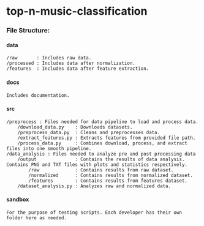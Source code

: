 # top-n-music-classification

### File Structure:  
#### data   
    /raw       : Includes raw data.  
    /processed : Includes data after normalization.   
    /features  : Includes data after feature extraction.  
#### docs   
    Includes documentation.   
#### src  
    /preprocess : Files needed for data pipeline to load and process data.    
        /download_data.py    : Downloads datasets.    
        /preprocess_data.py  : Cleans and preprocesses data.    
        /extract_features.py : Extracts features from provided file path.   
        /process_data.py     : Combines download, process, and extract files into one smooth pipeline.  
    /data_analysis : Files needed to analyze pre and post processing data
        /output              : Contains the results of data analysis. Contains PNG and TXT files with plots and statistics respectively.
            /raw             : Contains results from raw dataset.
            /normalized      : Contains results from normalized dataset.
            /features        : Contains results from features dataset.
        /dataset_analysis.py : Analyzes raw and normalized data.
    

#### sandbox
    For the purpose of testing scripts. Each developer has their own folder here as needed. 
